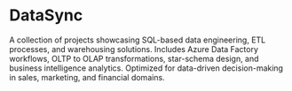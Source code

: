 # DataSync
A collection of projects showcasing SQL-based data engineering, ETL processes, and warehousing solutions. Includes Azure Data Factory workflows, OLTP to OLAP transformations, star-schema design, and business intelligence analytics. Optimized for data-driven decision-making in sales, marketing, and financial domains.
